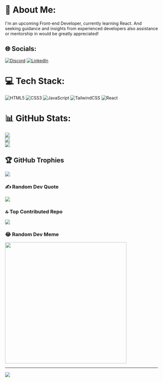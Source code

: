 # 💫 About Me:
I'm an upcoming Front-end Developer, currently learning React. And seeking guidance and insights from experienced developers also assistance or mentorship in  would be greatly appreciated!


## 🌐 Socials:
[![Discord](https://img.shields.io/badge/Discord-%237289DA.svg?logo=discord&logoColor=white)](https://discord.gg/https://discord.gg/bDeS8qJU) [![LinkedIn](https://img.shields.io/badge/LinkedIn-%230077B5.svg?logo=linkedin&logoColor=white)](https://linkedin.com/in/tamilselvan7407/) 

# 💻 Tech Stack:
![HTML5](https://img.shields.io/badge/html5-%23E34F26.svg?style=for-the-badge&logo=html5&logoColor=white) ![CSS3](https://img.shields.io/badge/css3-%231572B6.svg?style=for-the-badge&logo=css3&logoColor=white) ![JavaScript](https://img.shields.io/badge/javascript-%23323330.svg?style=for-the-badge&logo=javascript&logoColor=%23F7DF1E) ![TailwindCSS](https://img.shields.io/badge/tailwindcss-%2338B2AC.svg?style=for-the-badge&logo=tailwind-css&logoColor=white) ![React](https://img.shields.io/badge/react-%2320232a.svg?style=for-the-badge&logo=react&logoColor=%2361DAFB)
# 📊 GitHub Stats:
![](https://github-readme-stats.vercel.app/api?username=tamilselvandev&theme=tokyonight&hide_border=true&include_all_commits=true&count_private=false)<br/>
![](https://github-readme-streak-stats.herokuapp.com/?user=tamilselvandev&theme=tokyonight&hide_border=true)<br/>
![](https://github-readme-stats.vercel.app/api/top-langs/?username=tamilselvandev&theme=tokyonight&hide_border=true&include_all_commits=true&count_private=false&layout=compact)

## 🏆 GitHub Trophies
![](https://github-profile-trophy.vercel.app/?username=tamilselvandev&theme=tokyonight&no-frame=true&no-bg=false&margin-w=4)

### ✍️ Random Dev Quote
![](https://quotes-github-readme.vercel.app/api?type=vetical&theme=tokyonight)

### 🔝 Top Contributed Repo
![](https://github-contributor-stats.vercel.app/api?username=tamilselvandev&limit=5&theme=tokyonight&combine_all_yearly_contributions=true)

### 😂 Random Dev Meme
<img src='https://randommeme-five.vercel.app/' style="height: 400px;"/>

---
[![](https://visitcount.itsvg.in/api?id=tamilselvandev&icon=5&color=1)](https://visitcount.itsvg.in)

<!-- Proudly created with GPRM ( https://gprm.itsvg.in ) -->
